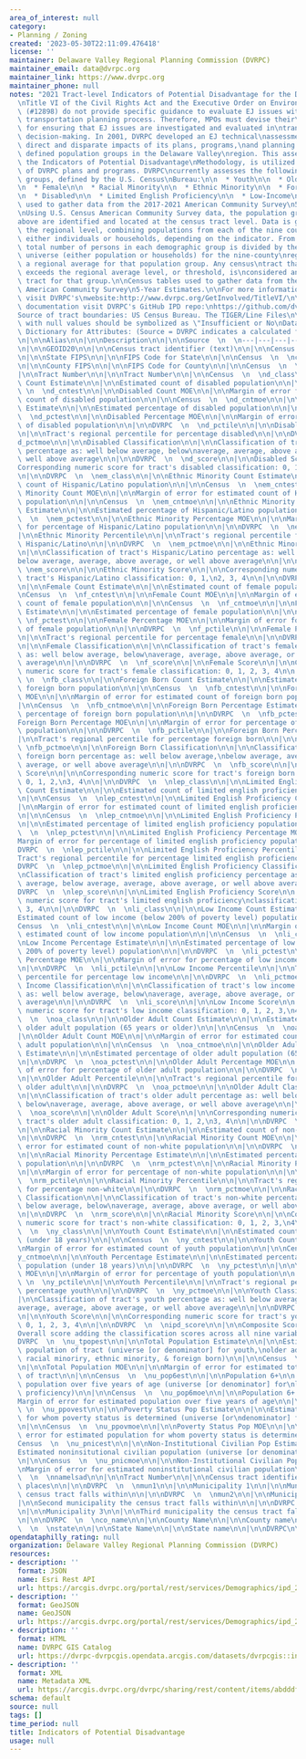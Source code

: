 ```yaml
---
area_of_interest: null
category:
- Planning / Zoning
created: '2023-05-30T22:11:09.476418'
license: ''
maintainer: Delaware Valley Regional Planning Commission (DVRPC)
maintainer_email: data@dvrpc.org
maintainer_link: https://www.dvrpc.org
maintainer_phone: null
notes: "2021 Tract-level Indicators of Potential Disadvantage for the DVRPC Region\n\
  \nTitle VI of the Civil Rights Act and the Executive Order on Environmental\nJustice\
  \ (#12898) do not provide specific guidance to evaluate EJ issues within\na region's\
  \ transportation planning process. Therefore, MPOs must devise their\nown methods\
  \ for ensuring that EJ issues are investigated and evaluated in\ntransportation\
  \ decision-making. In 2001, DVRPC developed an EJ technical\nassessment to identify\
  \ direct and disparate impacts of its plans, programs,\nand planning process on\
  \ defined population groups in the Delaware Valley\nregion. This assessment, called\
  \ the Indicators of Potential Disadvantage\nMethodology, is utilized in a variety\
  \ of DVRPC plans and programs. DVRPC\ncurrently assesses the following population\
  \ groups, defined by the U.S. Census\nBureau:\n\n  * Youth\n\n  * Older Adults\n\
  \n  * Female\n\n  * Racial Minority\n\n  * Ethnic Minority\n\n  * Foreign-Born\n\
  \n  * Disabled\n\n  * Limited English Proficiency\n\n  * Low-Income\n\nCensus tables\
  \ used to gather data from the 2017-2021 American Community Survey\n5-Year Estimates\n\
  \nUsing U.S. Census American Community Survey data, the population groups listed\n\
  above are identified and located at the census tract level. Data is gathered\nat\
  \ the regional level, combining populations from each of the nine counties,\nfor\
  \ either individuals or households, depending on the indicator. From there,\nthe\
  \ total number of persons in each demographic group is divided by the\nappropriate\
  \ universe (either population or households) for the nine-county\nregion, providing\
  \ a regional average for that population group. Any census\ntract that meets or\
  \ exceeds the regional average level, or threshold, is\nconsidered an EJ-sensitive\
  \ tract for that group.\n\nCensus tables used to gather data from the 2017-2021\
  \ American Community Survey\n5-Year Estimates.\n\nFor more information and for methodology,\
  \ visit DVRPC's\nwebsite:http://www.dvrpc.org/GetInvolved/TitleVI/\n\nFor technical\
  \ documentation visit DVRPC's GitHub IPD repo:\nhttps://github.com/dvrpc/ipd\n\n\
  Source of tract boundaries: US Census Bureau. The TIGER/Line Files\n\nNote: Tracts\
  \ with null values should be symbolized as \"Insufficient or No\nData\".\n\nData\
  \ Dictionary for Attributes: (Source = DVRPC indicates a calculated field)\n\nField\n\
  \n|\n\nAlias\n\n|\n\nDescription\n\n|\n\nSource  \n  \n---|---|---|---  \n  \ngeoid20\n\
  \n|\n\nGEOID20\n\n|\n\nCensus tract identifier (text)\n\n|\n\nCensus  \n  \nstatefp20\n\
  \n|\n\nState FIPS\n\n|\n\nFIPS Code for State\n\n|\n\nCensus  \n  \ncountyfp20\n\
  \n|\n\nCounty FIPS\n\n|\n\nFIPS Code for County\n\n|\n\nCensus  \n  \nname20\n\n\
  |\n\nTract Number\n\n|\n\nTract Number\n\n|\n\nCensus  \n  \nd_class\n\n|\n\nDisabled\
  \ Count Estimate\n\n|\n\nEstimated count of disabled population\n\n|\n\nCensus \
  \ \n  \nd_cntest\n\n|\n\nDisabled Count MOE\n\n|\n\nMargin of error for estimated\
  \ count of disabled population\n\n|\n\nCensus  \n  \nd_cntmoe\n\n|\n\nDisabled Percentage\
  \ Estimate\n\n|\n\nEstimated percentage of disabled population\n\n|\n\nDVRPC  \n\
  \  \nd_pctest\n\n|\n\nDisabled Percentage MOE\n\n|\n\nMargin of error for percentage\
  \ of disabled population\n\n|\n\nDVRPC  \n  \nd_pctile\n\n|\n\nDisabled Percentile\n\
  \n|\n\nTract's regional percentile for percentage disabled\n\n|\n\nDVRPC  \n  \n\
  d_pctmoe\n\n|\n\nDisabled Classification\n\n|\n\nClassification of tract's disabled\
  \ percentage as: well below average, below\naverage, average, above average, or\
  \ well above average\n\n|\n\nDVRPC  \n  \nd_score\n\n|\n\nDisabled Score\n\n|\n\n\
  Corresponding numeric score for tract's disabled classification: 0, 1, 2, 3, 4\n\
  \n|\n\nDVRPC  \n  \nem_class\n\n|\n\nEthnic Minority Count Estimate\n\n|\n\nEstimated\
  \ count of Hispanic/Latino population\n\n|\n\nCensus  \n  \nem_cntest\n\n|\n\nEthnic\
  \ Minority Count MOE\n\n|\n\nMargin of error for estimated count of Hispanic/Latino\
  \ population\n\n|\n\nCensus  \n  \nem_cntmoe\n\n|\n\nEthnic Minority Percentage\
  \ Estimate\n\n|\n\nEstimated percentage of Hispanic/Latino population\n\n|\n\nDVRPC\
  \  \n  \nem_pctest\n\n|\n\nEthnic Minority Percentage MOE\n\n|\n\nMargin of error\
  \ for percentage of Hispanic/Latino population\n\n|\n\nDVRPC  \n  \nem_pctile\n\n\
  |\n\nEthnic Minority Percentile\n\n|\n\nTract's regional percentile for percentage\
  \ Hispanic/Latino\n\n|\n\nDVRPC  \n  \nem_pctmoe\n\n|\n\nEthnic Minority Classification\n\
  \n|\n\nClassification of tract's Hispanic/Latino percentage as: well below average,\n\
  below average, average, above average, or well above average\n\n|\n\nDVRPC  \n \
  \ \nem_score\n\n|\n\nEthnic Minority Score\n\n|\n\nCorresponding numeric score for\
  \ tract's Hispanic/Latino classification: 0, 1,\n2, 3, 4\n\n|\n\nDVRPC  \n  \nf_class\n\
  \n|\n\nFemale Count Estimate\n\n|\n\nEstimated count of female population\n\n|\n\
  \nCensus  \n  \nf_cntest\n\n|\n\nFemale Count MOE\n\n|\n\nMargin of error for estimated\
  \ count of female population\n\n|\n\nCensus  \n  \nf_cntmoe\n\n|\n\nFemale Percentage\
  \ Estimate\n\n|\n\nEstimated percentage of female population\n\n|\n\nDVRPC  \n \
  \ \nf_pctest\n\n|\n\nFemale Percentage MOE\n\n|\n\nMargin of error for percentage\
  \ of female population\n\n|\n\nDVRPC  \n  \nf_pctile\n\n|\n\nFemale Percentile\n\
  \n|\n\nTract's regional percentile for percentage female\n\n|\n\nDVRPC  \n  \nf_pctmoe\n\
  \n|\n\nFemale Classification\n\n|\n\nClassification of tract's female percentage\
  \ as: well below average, below\naverage, average, above average, or well above\
  \ average\n\n|\n\nDVRPC  \n  \nf_score\n\n|\n\nFemale Score\n\n|\n\nCorresponding\
  \ numeric score for tract's female classification: 0, 1, 2, 3, 4\n\n|\n\nDVRPC \
  \ \n  \nfb_class\n\n|\n\nForeign Born Count Estimate\n\n|\n\nEstimated count of\
  \ foreign born population\n\n|\n\nCensus  \n  \nfb_cntest\n\n|\n\nForeign Born Count\
  \ MOE\n\n|\n\nMargin of error for estimated count of foreign born population\n\n\
  |\n\nCensus  \n  \nfb_cntmoe\n\n|\n\nForeign Born Percentage Estimate\n\n|\n\nEstimated\
  \ percentage of foreign born population\n\n|\n\nDVRPC  \n  \nfb_pctest\n\n|\n\n\
  Foreign Born Percentage MOE\n\n|\n\nMargin of error for percentage of foreign born\
  \ population\n\n|\n\nDVRPC  \n  \nfb_pctile\n\n|\n\nForeign Born Percentile\n\n\
  |\n\nTract's regional percentile for percentage foreign born\n\n|\n\nDVRPC  \n \
  \ \nfb_pctmoe\n\n|\n\nForeign Born Classification\n\n|\n\nClassification of tract's\
  \ foreign born percentage as: well below average,\nbelow average, average, above\
  \ average, or well above average\n\n|\n\nDVRPC  \n  \nfb_score\n\n|\n\nForeign Born\
  \ Score\n\n|\n\nCorresponding numeric score for tract's foreign born classification:\
  \ 0, 1, 2,\n3, 4\n\n|\n\nDVRPC  \n  \nlep_class\n\n|\n\nLimited English Proficiency\
  \ Count Estimate\n\n|\n\nEstimated count of limited english proficiency population\n\
  \n|\n\nCensus  \n  \nlep_cntest\n\n|\n\nLimited English Proficiency Count MOE\n\n\
  |\n\nMargin of error for estimated count of limited english proficiency population\n\
  \n|\n\nCensus  \n  \nlep_cntmoe\n\n|\n\nLimited English Proficiency Percentage Estimate\n\
  \n|\n\nEstimated percentage of limited english proficiency population\n\n|\n\nDVRPC\
  \  \n  \nlep_pctest\n\n|\n\nLimited English Proficiency Percentage MOE\n\n|\n\n\
  Margin of error for percentage of limited english proficiency population\n\n|\n\n\
  DVRPC  \n  \nlep_pctile\n\n|\n\nLimited English Proficiency Percentile\n\n|\n\n\
  Tract's regional percentile for percentage limited english proficiency\n\n|\n\n\
  DVRPC  \n  \nlep_pctmoe\n\n|\n\nLimited English Proficiency Classification\n\n|\n\
  \nClassification of tract's limited english proficiency percentage as: well\nbelow\
  \ average, below average, average, above average, or well above average\n\n|\n\n\
  DVRPC  \n  \nlep_score\n\n|\n\nLimited English Proficiency Score\n\n|\n\nCorresponding\
  \ numeric score for tract's limited english proficiency\nclassification: 0, 1, 2,\
  \ 3, 4\n\n|\n\nDVRPC  \n  \nli_class\n\n|\n\nLow Income Count Estimate\n\n|\n\n\
  Estimated count of low income (below 200% of poverty level) population\n\n|\n\n\
  Census  \n  \nli_cntest\n\n|\n\nLow Income Count MOE\n\n|\n\nMargin of error for\
  \ estimated count of low income population\n\n|\n\nCensus  \n  \nli_cntmoe\n\n|\n\
  \nLow Income Percentage Estimate\n\n|\n\nEstimated percentage of low income (below\
  \ 200% of poverty level) population\n\n|\n\nDVRPC  \n  \nli_pctest\n\n|\n\nLow Income\
  \ Percentage MOE\n\n|\n\nMargin of error for percentage of low income population\n\
  \n|\n\nDVRPC  \n  \nli_pctile\n\n|\n\nLow Income Percentile\n\n|\n\nTract's regional\
  \ percentile for percentage low income\n\n|\n\nDVRPC  \n  \nli_pctmoe\n\n|\n\nLow\
  \ Income Classification\n\n|\n\nClassification of tract's low income percentage\
  \ as: well below average, below\naverage, average, above average, or well above\
  \ average\n\n|\n\nDVRPC  \n  \nli_score\n\n|\n\nLow Income Score\n\n|\n\nCorresponding\
  \ numeric score for tract's low income classification: 0, 1, 2, 3,\n4\n\n|\n\nDVRPC\
  \  \n  \noa_class\n\n|\n\nOlder Adult Count Estimate\n\n|\n\nEstimated count of\
  \ older adult population (65 years or older)\n\n|\n\nCensus  \n  \noa_cntest\n\n\
  |\n\nOlder Adult Count MOE\n\n|\n\nMargin of error for estimated count of older\
  \ adult population\n\n|\n\nCensus  \n  \noa_cntmoe\n\n|\n\nOlder Adult Percentage\
  \ Estimate\n\n|\n\nEstimated percentage of older adult population (65 years or older)\n\
  \n|\n\nDVRPC  \n  \noa_pctest\n\n|\n\nOlder Adult Percentage MOE\n\n|\n\nMargin\
  \ of error for percentage of older adult population\n\n|\n\nDVRPC  \n  \noa_pctile\n\
  \n|\n\nOlder Adult Percentile\n\n|\n\nTract's regional percentile for percentage\
  \ older adult\n\n|\n\nDVRPC  \n  \noa_pctmoe\n\n|\n\nOlder Adult Classification\n\
  \n|\n\nClassification of tract's older adult percentage as: well below average,\
  \ below\naverage, average, above average, or well above average\n\n|\n\nDVRPC  \n\
  \  \noa_score\n\n|\n\nOlder Adult Score\n\n|\n\nCorresponding numeric score for\
  \ tract's older adult classification: 0, 1, 2,\n3, 4\n\n|\n\nDVRPC  \n  \nrm_class\n\
  \n|\n\nRacial Minority Count Estimate\n\n|\n\nEstimated count of non-white population\n\
  \n|\n\nDVRPC  \n  \nrm_cntest\n\n|\n\nRacial Minority Count MOE\n\n|\n\nMargin of\
  \ error for estimated count of non-white population\n\n|\n\nDVRPC  \n  \nrm_cntmoe\n\
  \n|\n\nRacial Minority Percentage Estimate\n\n|\n\nEstimated percentage of non-white\
  \ population\n\n|\n\nDVRPC  \n  \nrm_pctest\n\n|\n\nRacial Minority Percentage MOE\n\
  \n|\n\nMargin of error for percentage of non-white population\n\n|\n\nDVRPC  \n\
  \  \nrm_pctile\n\n|\n\nRacial Minority Percentile\n\n|\n\nTract's regional percentile\
  \ for percentage non-white\n\n|\n\nDVRPC  \n  \nrm_pctmoe\n\n|\n\nRacial Minority\
  \ Classification\n\n|\n\nClassification of tract's non-white percentage as: well\
  \ below average, below\naverage, average, above average, or well above average\n\
  \n|\n\nDVRPC  \n  \nrm_score\n\n|\n\nRacial Minority Score\n\n|\n\nCorresponding\
  \ numeric score for tract's non-white classification: 0, 1, 2, 3,\n4\n\n|\n\nDVRPC\
  \  \n  \ny_class\n\n|\n\nYouth Count Estimate\n\n|\n\nEstimated count of youth population\
  \ (under 18 years)\n\n|\n\nCensus  \n  \ny_cntest\n\n|\n\nYouth Count MOE\n\n|\n\
  \nMargin of error for estimated count of youth population\n\n|\n\nCensus  \n  \n\
  y_cntmoe\n\n|\n\nYouth Percentage Estimate\n\n|\n\nEstimated percentage of youth\
  \ population (under 18 years)\n\n|\n\nDVRPC  \n  \ny_pctest\n\n|\n\nYouth Percentage\
  \ MOE\n\n|\n\nMargin of error for percentage of youth population\n\n|\n\nDVRPC \
  \ \n  \ny_pctile\n\n|\n\nYouth Percentile\n\n|\n\nTract's regional percentile for\
  \ percentage youth\n\n|\n\nDVRPC  \n  \ny_pctmoe\n\n|\n\nYouth Classification\n\n\
  |\n\nClassification of tract's youth percentage as: well below average, below\n\
  average, average, above average, or well above average\n\n|\n\nDVRPC  \n  \ny_score\n\
  \n|\n\nYouth Score\n\n|\n\nCorresponding numeric score for tract's youth classification:\
  \ 0, 1, 2, 3, 4\n\n|\n\nDVRPC  \n  \nipd_score\n\n|\n\nComposite Score\n\n|\n\n\
  Overall score adding the classification scores across all nine variables\n\n|\n\n\
  DVRPC  \n  \nu_tpopest\n\n|\n\nTotal Population Estimate\n\n|\n\nEstimated total\
  \ population of tract (universe [or denominator] for youth,\nolder adult, female,\
  \ racial minoriry, ethnic minority, & foreign born)\n\n|\n\nCensus  \n  \nu_tpopmoe\n\
  \n|\n\nTotal Population MOE\n\n|\n\nMargin of error for estimated total population\
  \ of tract\n\n|\n\nCensus  \n  \nu_pop6est\n\n|\n\nPopulation 6+\n\n|\n\nEstimated\
  \ population over five years of age (universe [or denominator] for\nlimited english\
  \ proficiency)\n\n|\n\nCensus  \n  \nu_pop6moe\n\n|\n\nPopulation 6+ MOE\n\n|\n\n\
  Margin of error for estimated population over five years of age\n\n|\n\nCensus \
  \ \n  \nu_ppovest\n\n|\n\nPoverty Status Pop Estimate\n\n|\n\nEstimated population\
  \ for whom poverty status is determined (universe [or\ndenominator] for low income)\n\
  \n|\n\nCensus  \n  \nu_ppovmoe\n\n|\n\nPoverty Status Pop MOE\n\n|\n\nMargin of\
  \ error for estimated population for whom poverty status is determined\n\n|\n\n\
  Census  \n  \nu_pnicest\n\n|\n\nNon-Institutional Civilian Pop Estimate\n\n|\n\n\
  Estimated noninsitutional civilian population (universe [or denominator] for\ndisabled)\n\
  \n|\n\nCensus  \n  \nu_pnicmoe\n\n|\n\nNon-Institutional Civilian Pop MOE\n\n|\n\
  \nMargin of error for estimated noninstitutional civilian population\n\n|\n\nCensus\
  \  \n  \nnamelsad\n\n|\n\nTract Number\n\n|\n\nCensus tract identifier with decimal\
  \ places\n\n|\n\nDVRPC  \n  \nmun1\n\n|\n\nMunicipality 1\n\n|\n\nMunicipality the\
  \ census tract falls within\n\n|\n\nDVRPC  \n  \nmun2\n\n|\n\nMunicipality 2\n\n\
  |\n\nSecond municipality the census tract falls within\n\n|\n\nDVRPC  \n  \nmun3\n\
  \n|\n\nMunicipality 3\n\n|\n\nThird municipality the census tract falls within\n\
  \n|\n\nDVRPC  \n  \nco_name\n\n|\n\nCounty Name\n\n|\n\nCounty name\n\n|\n\nDVRPC\
  \  \n  \nstate\n\n|\n\nState Name\n\n|\n\nState name\n\n|\n\nDVRPC\n\n"
opendataphilly_rating: null
organization: Delaware Valley Regional Planning Commission (DVRPC)
resources:
- description: ''
  format: JSON
  name: Esri Rest API
  url: https://arcgis.dvrpc.org/portal/rest/services/Demographics/ipd_2021/FeatureServer/0
- description: ''
  format: GeoJSON
  name: GeoJSON
  url: https://arcgis.dvrpc.org/portal/rest/services/Demographics/ipd_2021/FeatureServer/0/query?where=1=1&outsr=4326&outfields=*&f=geojson
- description: ''
  format: HTML
  name: DVRPC GIS Catalog
  url: https://dvrpc-dvrpcgis.opendata.arcgis.com/datasets/dvrpcgis::indicators-of-potential-disadvantage
- description: ''
  format: XML
  name: Metadata XML
  url: https://arcgis.dvrpc.org/dvrpc/sharing/rest/content/items/abdddf6f042e46afbeb725cbe70183e0/info/metadata/metadata.xml?format=default
schema: default
source: null
tags: []
time_period: null
title: Indicators of Potential Disadvantage
usage: null
---
```

